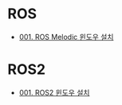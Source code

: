 # ROS
* [001. ROS Melodic 윈도우 설치](https://github.com/seokhwan/roskr/wiki/R1_001.-Windows-%EC%9A%A9-ROS-melodic-%EC%84%A4%EC%B9%98)

# ROS2
* [001. ROS2 윈도우 설치](https://github.com/seokhwan/roskr/wiki/R2_001.-ROS2-Windows-%EC%84%A4%EC%B9%98)

